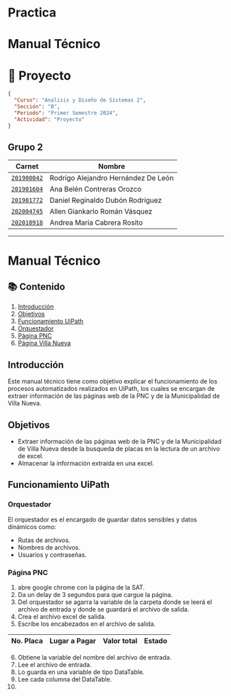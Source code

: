 # Practica

# Manual Técnico

# 📱 Proyecto
```json
{
  "Curso": "Analisis y Diseño de Sistemas 2",
  "Sección": "B",
  "Periodo": "Primer Semestre 2024",
  "Actividad": "Proyecto"
}
```

## Grupo 2
| Carnet | Nombre |
| ------ | ------ |
| [`201900042`](https://github.com/rodrialeh01) | Rodrigo Alejandro Hernández De León | 
| [`201901604`](https://github.com/BelenContrerasOrozco) | Ana Belén Contreras Orozco |
| [`201901772`](https://github.com/DanielDubonDR) | Daniel Reginaldo Dubón Rodríguez |
| [`202004745`](https://github.com/Allenrovas) | Allen Giankarlo Román Vásquez |
| [`202010918`](https://github.com/AndreaCabrera01) | Andrea María Cabrera Rosito |
---

# Manual Técnico

## 📚 Contenido

1. [Introducción](#introducción)
2. [Objetivos](#objetivos)
3. [Funcionamiento UiPath](#funcionamiento-uipath)
  1. [Orquestador](#orquestador)
  2. [Página PNC](#página-pnc)
  3. [Página Villa Nueva](#página-villa-nueva)

## Introducción

Este manual técnico tiene como objetivo explicar el funcionamiento de los procesos automatizados realizados en UiPath, los cuales se encargan de extraer información de las páginas web de la PNC y de la Municipalidad de Villa Nueva.

## Objetivos

- Extraer información de las páginas web de la PNC y de la Municipalidad de Villa Nueva desde la busqueda de placas en la lectura de un archivo de excel.
- Almacenar la información extraída en una excel.

## Funcionamiento UiPath

### Orquestador

El orquestador es el encargado de guardar datos sensibles y datos dinámicos como:
- Rutas de archivos.
- Nombres de archivos.
- Usuarios y contraseñas.

### Página PNC

1. abre google chrome con la página de la SAT.
2. Da un delay de 3 segundos para que cargue la página.
3. Del orquestador se agarra la variable de la carpeta donde se leerá el archivo de entrada y donde se guardará el archivo de salida.
4. Crea el archivo excel de salida.
5. Escribe los encabezados en el archivo de salida.

  | No. Placa | Lugar a Pagar | Valor total | Estado |
  | --------- | ------------- | ----------- | ------ |
6. Obtiene la variable del nombre del archivo de entrada.
7. Lee el archivo de entrada.
8. Lo guarda en una variable de tipo DataTable.
9. Lee cada columna del DataTable.
10. 


